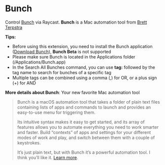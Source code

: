 # Bunch

Control [Bunch](https://bunchapp.co) via Raycast. **Bunch** is a Mac automation tool from [Brett Terpstra](https://brettterpstra.com)

**Tips:**

- Before using this extension, you need to install the Bunch application ([Download Bunch](https://bunchapp.co/download/)), **Bunch Beta** is not supported
- Please make sure Bunch is located in the Applications folder (/Applications/Bunch.app)
- In the Search All Bunches command, you can use **tag:** followed by the tag name to search for bunches of a specific tag
- Multiple tags can be combined using a comma (,) for OR, or a plus sign (+) for AND

**More details about Bunch**: Your new favorite Mac automation tool

> Bunch is a macOS automation tool that takes a folder of plain text files containing lists of apps and commands to launch and provides an easy-to-use menu for triggering them.
>
> Its intuitive syntax makes it easy to get started, and its array of features allows you to automate everything you need to work smarter and faster. Build “contexts” of apps and settings for your different modes of work and play, and switch between them with a couple of keystrokes.
>
> It’s just plain text, but with Bunch it’s a powerful automation tool. I think you’ll like it. [Learn more](https://bunchapp.co/docs/).
